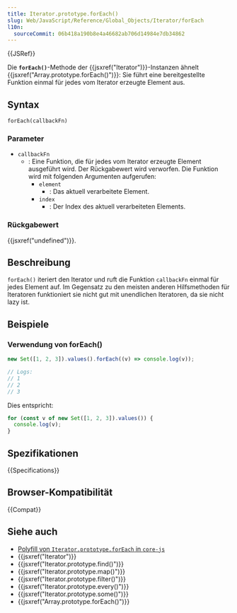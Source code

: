 ```yaml
---
title: Iterator.prototype.forEach()
slug: Web/JavaScript/Reference/Global_Objects/Iterator/forEach
l10n:
  sourceCommit: 06b418a190b8e4a46682ab706d14984e7db34862
---
```


{{JSRef}}

Die **`forEach()`**-Methode der {{jsxref("Iterator")}}-Instanzen ähnelt {{jsxref("Array.prototype.forEach()")}}: Sie führt eine bereitgestellte Funktion einmal für jedes vom Iterator erzeugte Element aus.

## Syntax

```js-nolint
forEach(callbackFn)
```

### Parameter

- `callbackFn`
  - : Eine Funktion, die für jedes vom Iterator erzeugte Element ausgeführt wird. Der Rückgabewert wird verworfen. Die Funktion wird mit folgenden Argumenten aufgerufen:
    - `element`
      - : Das aktuell verarbeitete Element.
    - `index`
      - : Der Index des aktuell verarbeiteten Elements.

### Rückgabewert

{{jsxref("undefined")}}.

## Beschreibung

`forEach()` iteriert den Iterator und ruft die Funktion `callbackFn` einmal für jedes Element auf. Im Gegensatz zu den meisten anderen Hilfsmethoden für Iteratoren funktioniert sie nicht gut mit unendlichen Iteratoren, da sie nicht lazy ist.

## Beispiele

### Verwendung von forEach()

```js
new Set([1, 2, 3]).values().forEach((v) => console.log(v));

// Logs:
// 1
// 2
// 3
```

Dies entspricht:

```js
for (const v of new Set([1, 2, 3]).values()) {
  console.log(v);
}
```

## Spezifikationen

{{Specifications}}

## Browser-Kompatibilität

{{Compat}}

## Siehe auch

- [Polyfill von `Iterator.prototype.forEach` in `core-js`](https://github.com/zloirock/core-js#iterator-helpers)
- {{jsxref("Iterator")}}
- {{jsxref("Iterator.prototype.find()")}}
- {{jsxref("Iterator.prototype.map()")}}
- {{jsxref("Iterator.prototype.filter()")}}
- {{jsxref("Iterator.prototype.every()")}}
- {{jsxref("Iterator.prototype.some()")}}
- {{jsxref("Array.prototype.forEach()")}}
